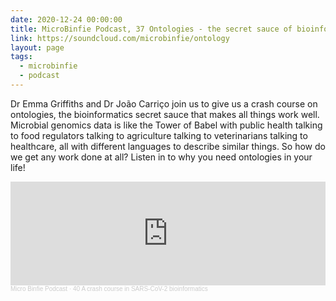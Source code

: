 ```yaml
---
date: 2020-12-24 00:00:00
title: MicroBinfie Podcast, 37 Ontologies - the secret sauce of bioinformatics
link: https://soundcloud.com/microbinfie/ontology
layout: page
tags:
  - microbinfie
  - podcast
---
```

Dr Emma Griffiths and Dr João Carriço join us to give us a crash
course on ontologies, the bioinformatics secret sauce that makes all
things work well.   Microbial genomics data is like the Tower of Babel
with public health talking to food regulators talking to agriculture
talking to veterinarians talking to healthcare, all with different
languages to describe similar things. So how do we get any work done
at all? Listen in to why you need ontologies in your life!

<iframe width="100%" height="166" scrolling="no" frameborder="no" allow="autoplay" src="https://w.soundcloud.com/player/?url=https%3A//api.soundcloud.com/tracks/910324912&color=%23ff5500&auto_play=false&hide_related=false&show_comments=true&show_user=true&show_reposts=false&show_teaser=false"></iframe><div style="font-size: 10px; color: #cccccc;line-break: anywhere;word-break: normal;overflow: hidden;white-space: nowrap;text-overflow: ellipsis; font-family: Interstate,Lucida Grande,Lucida Sans Unicode,Lucida Sans,Garuda,Verdana,Tahoma,sans-serif;font-weight: 100;"><a href="https://soundcloud.com/microbinfie" title="Micro Binfie Podcast" target="_blank" style="color: #cccccc; text-decoration: none;">Micro Binfie Podcast</a> · <a href="https://soundcloud.com/microbinfie/40-a-crash-course-in-sars-cov-2-bioinformatics" title="37 Ontologies - the secret sauce of bioinformatics" target="_blank" style="color: #cccccc; text-decoration: none;">40 A crash course in SARS-CoV-2 bioinformatics</a></div>
